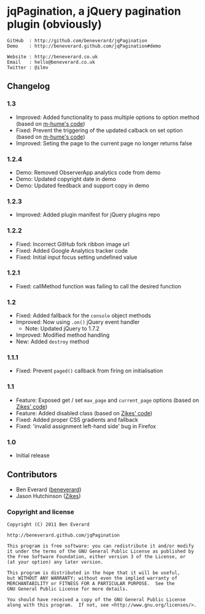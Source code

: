 # jqPagination, a jQuery pagination plugin (obviously)

    GitHub  : http://github.com/beneverard/jqPagination  
    Demo    : http://beneverard.github.com/jqPagination#demo  
    
    Website : http://beneverard.co.uk  
    Email   : hello@beneverard.co.uk  
    Twitter : @ilmv  


## Changelog

### 1.3
- Improved: Added functionality to pass multiple options to option method (based on [m-hume's code](https://github.com/beneverard/jqPagination/pull/20))
- Fixed: Prevent the triggering of the updated calback on set option (based on [m-hume's code](https://github.com/beneverard/jqPagination/pull/20))
- Improved: Seting the page to the current page no longer returns false

### 1.2.4
- Demo: Removed ObserverApp analytics code from demo
- Demo: Updated copyright date in demo
- Demo: Updated feedback and support copy in demo

### 1.2.3
- Improved: Added plugin manifest for jQuery plugins repo

### 1.2.2
- Fixed: Incorrect GitHub fork ribbon image url
- Fixed: Added Google Analytics tracker code
- Fixed: Initial input focus setting undefined value

### 1.2.1
- Fixed: callMethod function was failing to call the desired function

### 1.2
- Fixed: Added fallback for the `console` object methods
- Improved: Now using `.on()` jQuery event handler
  - Note: Updated jQuery to 1.7.2
- Improved: Modified method handling
- New: Added `destroy` method

### 1.1.1
- Fixed: Prevent `paged()` callback from firing on initialisation

### 1.1
- Feature: Exposed get / set `max_page` and `current_page` options (based on [Zikes' code](https://github.com/beneverard/jqPagination/pull/4))
- Feature: Added disabled class (based on [Zikes' code](https://github.com/beneverard/jqPagination/pull/7))
- Fixed: Added proper CSS gradients and fallback
- Fixed: 'invalid assignment left-hand side' bug in Firefox

### 1.0

- Initial release

## Contributors

- Ben Everard ([beneverard](http://github.com/beneverard))
- Jason Hutchinson ([Zikes](http://github.com/Zikes))

### Copyright and license
	 
	Copyright (C) 2011 Ben Everard
	
	http://beneverard.github.com/jqPagination
	
	This program is free software: you can redistribute it and/or modify
	it under the terms of the GNU General Public License as published by
	the Free Software Foundation, either version 3 of the License, or
	(at your option) any later version.
	
	This program is distributed in the hope that it will be useful,
	but WITHOUT ANY WARRANTY; without even the implied warranty of
	MERCHANTABILITY or FITNESS FOR A PARTICULAR PURPOSE.  See the
	GNU General Public License for more details.
	
	You should have received a copy of the GNU General Public License
	along with this program.  If not, see <http://www.gnu.org/licenses/>.